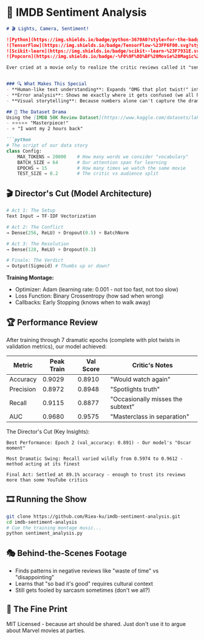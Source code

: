 # 🧠 IMDB Sentiment Analysis 


```markdown
# 🎬 Lights, Camera, Sentiment! 

![Python](https://img.shields.io/badge/python-3670A0?style=for-the-badge&logo=python&logoColor=ffdd54)
![TensorFlow](https://img.shields.io/badge/TensorFlow-%23FF6F00.svg?style=for-the-badge&logo=TensorFlow&logoColor=white)
![Scikit-learn](https://img.shields.io/badge/scikit--learn-%23F7931E.svg?style=for-the-badge&logo=scikit-learn&logoColor=white)
![Popcorn](https://img.shields.io/badge/-%F0%9F%8D%BF%20Movie%20Magic%20-blueviolet)

Ever cried at a movie only to realize the critic reviews called it "sentimental garbage"? Me too. That's why I built this **IMDB Review Sentiment Analyzer** - to understand why we feel what we feel about films.


### 🔍 What Makes This Special
- **Human-like text understanding**: Expands "OMG that plot twist!" into proper analysis
- **Error analysis**: Shows me exactly where it gets confused (we all have our blind spots)
- **Visual storytelling**: Because numbers alone can't capture the drama of sentiment

## 🎥 The Dataset Drama
Using the [IMDB 50K Review Dataset](https://www.kaggle.com/datasets/lakshmi25npathi/imdb-dataset-of-50k-movie-reviews) - a balanced mix of:
- ⭐⭐⭐⭐⭐ "Masterpiece!" 
- ⭐ "I want my 2 hours back"

```python
# The script of our data story
class Config:
    MAX_TOKENS = 20000    # How many words we consider "vocabulary"
    BATCH_SIZE = 64       # Our attention span for learning
    EPOCHS = 15           # How many times we watch the same movie
    TEST_SIZE = 0.2       # The critic vs audience split
```

## 🎬 Director's Cut (Model Architecture)

```python
# Act 1: The Setup
Text Input → TF-IDF Vectorization 

# Act 2: The Conflict  
→ Dense(256, ReLU) + Dropout(0.5) + BatchNorm

# Act 3: The Resolution  
→ Dense(128, ReLU) + Dropout(0.3) 

# Finale: The Verdict
→ Output(Sigmoid) # Thumbs up or down?
```

**Training Montage:**
- Optimizer: Adam (learning rate: 0.001 - not too fast, not too slow)
- Loss Function: Binary Crossentropy (how sad when wrong)
- Callbacks: Early Stopping (knows when to walk away)

## 🏆 Performance Review
After training through 7 dramatic epochs (complete with plot twists in validation metrics), our model achieved:

|  Metric   | Peak Train | Val Score  | Critic's Notes                     |
|-----------|------------|------------|------------------------------------|
| Accuracy  | 0.9029     | 0.8910     | "Would watch again"                |
| Precision | 0.8972     | 0.8948     | "Spotlights truth"                 |
| Recall    | 0.9115     | 0.8877     | "Occasionally misses the subtext"  |
| AUC       | 0.9680     | 0.9575     | "Masterclass in separation"        |


The Director's Cut (Key Insights):

    Best Performance: Epoch 2 (val_accuracy: 0.891) - Our model's "Oscar moment"

    Most Dramatic Swing: Recall varied wildly from 0.5974 to 0.9612 - method acting at its finest

    Final Act: Settled at 89.1% accuracy - enough to trust its reviews more than some YouTube critics

## 🎞️ Running the Show

```bash
git clone https://github.com/Riea-ku/imdb-sentiment-analysis.git
cd imdb-sentiment-analysis
# Cue the training montage music...
python sentiment_analysis.py
```

## 🎭 Behind-the-Scenes Footage
- Finds patterns in negative reviews like "waste of time" vs "disappointing"
- Learns that "so bad it's good" requires cultural context
- Still gets fooled by sarcasm sometimes (don't we all?)

## 📜 The Fine Print
MIT Licensed - because art should be shared. Just don't use it to argue about Marvel movies at parties.



